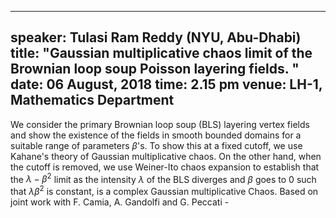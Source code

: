 ---
speaker: Tulasi Ram Reddy  (NYU, Abu-Dhabi)
title: "Gaussian multiplicative chaos limit of the Brownian loop soup Poisson layering fields. "
date: 06 August, 2018
time: 2.15 pm
venue: LH-1, Mathematics Department
--

We consider the primary Brownian loop soup (BLS) layering vertex fields and show the existence of the fields in smooth bounded domains for a suitable range of parameters $\beta$'s. To show this at a fixed cutoff, we use Kahane's theory of Gaussian multiplicative chaos. On the other hand, when the cutoff is removed, we use Weiner-Ito chaos expansion to establish that the $\lambda-\beta^2$ limit as the intensity $\lambda$ of the BLS diverges and $\beta$ goes to 0 such that $\lambda\beta^2$ is constant, is a complex Gaussian multiplicative Chaos. Based on joint work with F. Camia, A. Gandolfi and G. Peccati -
